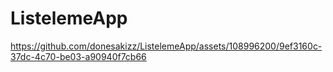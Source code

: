 # ListelemeApp



https://github.com/donesakizz/ListelemeApp/assets/108996200/9ef3160c-37dc-4c70-be03-a90940f7cb66

